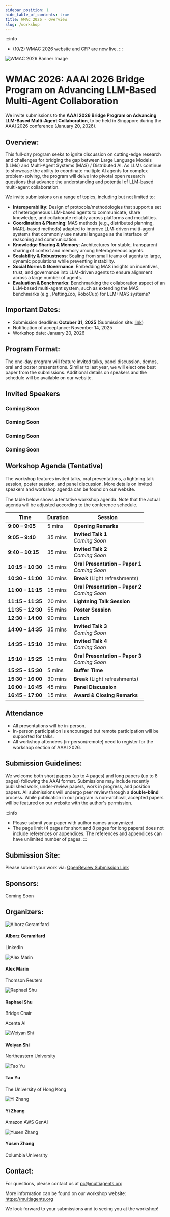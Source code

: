 ```yaml
---
sidebar_position: 1
hide_table_of_contents: true
title: WMAC 2026 - Overview
slug: /workshop
---
```



:::info
- (10/2) WMAC 2026 website and CFP are now live.
:::

![WMAC 2026 Banner Image](/2026_artifacts/banner-image.jpg)


# WMAC 2026: AAAI 2026 Bridge Program on Advancing LLM-Based Multi-Agent Collaboration

We invite submissions to the **AAAI 2026 Bridge Program on Advancing LLM-Based Multi-Agent Collaboration**, to be held in Singapore during the AAAI 2026 conference (January 20, 2026).

## Overview:
This full-day program seeks to ignite discussion on cutting-edge research and challenges for bridging the gap between Large Language Models (LLMs) and Multi-Agent Systems (MAS) / Distributed AI. As LLMs continue to showcase the ability to coordinate multiple AI agents for complex problem-solving, the program will delve into pivotal open research questions that advance the understanding and potential of LLM-based multi-agent collaboration.

We invite submissions on a range of topics, including but not limited to:

- **Interoperability**: Design of protocols/methodologies that support a set of heterogeneous LLM-based agents to communicate, share knowledge, and collaborate reliably across platforms and modalities.
- **Coordination & Planning**: MAS methods (e.g., distributed planning, MARL-based methods) adapted to improve LLM-driven multi-agent systems that commonly use natural language as the interface of reasoning and communication.
- **Knowledge Sharing & Memory**: Architectures for stable, transparent sharing of context and memory among heterogeneous agents.
- **Scalability & Robustness**: Scaling from small teams of agents to large, dynamic populations while preventing instability.
- **Social Norms & Governance**: Embedding MAS insights on incentives, trust, and governance into LLM-driven agents to ensure alignment across a large number of agents.
- **Evaluation & Benchmarks**: Benchmarking the collaboration aspect of an LLM-based multi-agent system, such as extending the MAS benchmarks (e.g., PettingZoo, RoboCup) for LLM+MAS systems?

## Important Dates:

- Submission deadline: **October 31, 2025** (Submission site: [link](https://openreview.net/group?id=AAAI.org/2026/Workshop/WMAC))
- Notification of acceptance: November 14, 2025
- Workshop date: January 20, 2026

## Program Format:

The one-day program will feature invited talks, panel discussion, demos, oral and poster presentations. Similar to last year, we will elect one best paper from the submissions. Additional details on speakers and the schedule will be available on our website.

## Invited Speakers

<div className="speakers-grid" style={{display: 'grid', gridTemplateColumns: 'repeat(auto-fit, minmax(300px, 1fr))', gap: '2rem', margin: '2rem 0'}}>
  <div className="speaker-card" style={{border: '1px solid #eee', borderRadius: '8px', padding: '1rem', boxShadow: '0 2px 4px rgba(0,0,0,0.1)'}}>
    <h3>Coming Soon</h3>
  </div>

  <div className="speaker-card" style={{border: '1px solid #eee', borderRadius: '8px', padding: '1rem', boxShadow: '0 2px 4px rgba(0,0,0,0.1)'}}>
    <h3>Coming Soon</h3>
  </div>

  <div className="speaker-card" style={{border: '1px solid #eee', borderRadius: '8px', padding: '1rem', boxShadow: '0 2px 4px rgba(0,0,0,0.1)'}}>
    <h3>Coming Soon</h3>
  </div>

  <div className="speaker-card" style={{border: '1px solid #eee', borderRadius: '8px', padding: '1rem', boxShadow: '0 2px 4px rgba(0,0,0,0.1)'}}>
    <h3>Coming Soon</h3>
  </div>
</div>

## Workshop Agenda (Tentative)
The workshop features invited talks, oral presentations, a lightning talk session, poster session, and panel discussion. More details on invited speakers and workshop agenda can be found on our website.

The table below shows a tentative workshop agenda. Note that the actual agenda will be adjusted according to the conference schedule.


| **Time**         | **Duration** | **Session**                             |
|-------------------|--------------|-----------------------------------------|
| **9:00 – 9:05**  | 5 mins       | **Opening Remarks**                     |
| **9:05 – 9:40**  | 35 mins      | **Invited Talk 1**<br/>*Coming Soon*                      |
| **9:40 – 10:15** | 35 mins      | **Invited Talk 2**<br/>*Coming Soon*                      |
| **10:15 – 10:30**| 15 mins      | **Oral Presentation – Paper 1**<br/>*Coming Soon*         |
| **10:30 – 11:00**| 30 mins      | **Break** (Light refreshments)          |
| **11:00 – 11:15**| 15 mins      | **Oral Presentation – Paper 2**<br/>*Coming Soon*         |
| **11:15 – 11:35**| 20 mins      | **Lightning Talk Session**              |
| **11:35 – 12:30**| 55 mins      | **Poster Session**                      |
| **12:30 – 14:00**| 90 mins      | **Lunch**                               |
| **14:00 – 14:35**| 35 mins      | **Invited Talk 3**<br/>*Coming Soon*                      |
| **14:35 – 15:10**| 35 mins      | **Invited Talk 4**<br/>*Coming Soon*                      |
| **15:10 – 15:25**| 15 mins      | **Oral Presentation – Paper 3**<br/>*Coming Soon*         |
| **15:25 – 15:30**| 5 mins       | **Buffer Time**                         |
| **15:30 – 16:00**| 30 mins      | **Break** (Light refreshments)          |
| **16:00 – 16:45**| 45 mins      | **Panel Discussion**                    |
| **16:45 – 17:00**| 15 mins      | **Award & Closing Remarks**             |

## Attendance

- All presentations will be in-person. 
- In-person participation is encouraged but remote participation will be supported for talks. 
- All workshop attendees (in-person/remote) need to register for the workshop section of AAAI 2026. 

## Submission Guidelines:

We welcome both short papers (up to 4 pages) and long papers (up to 8 pages) following the AAAI format. Submissions may include recently published work, under-review papers, work in progress, and position papers. All submissions will undergo peer review through a **double-blind** process. While publication in our program is non-archival, accepted papers will be featured on our website with the author's permission.

:::info
- Please submit your paper with author names anonymized.
- The page limit (4 pages for short and 8 pages for long papers) does not include references or appendices. The references and appendices can have unlimited number of pages.
:::

## Submission Site:
Please submit your work via: [OpenReview Submission Link](https://openreview.net/group?id=AAAI.org/2026/Workshop/WMAC)

## Sponsors:

Coming Soon

## Organizers:

<div className="organizers-grid" style={{display: 'grid', gridTemplateColumns: 'repeat(auto-fit, minmax(200px, 1fr))', gap: '1.5rem', margin: '2rem 0'}}>
  <div className="organizer-card" style={{textAlign: 'center', padding: '1rem'}}>
    <img src="/2025_organizers/alborz_geramifard.jpg" alt="Alborz Geramifard" style={{width: '180px', height: '180px', objectFit: 'cover', borderRadius: '50%', margin: '0 auto'}}/>
    <h4 style={{margin: '1rem 0 0.5rem'}}>Alborz Geramifard</h4>
    <p style={{fontSize: '0.9rem', color: '#666'}}>LinkedIn</p>
  </div>

  <div className="organizer-card" style={{textAlign: 'center', padding: '1rem'}}>
    <img src="/2025_organizers/alex_marin.png" alt="Alex Marin" style={{width: '180px', height: '180px', objectFit: 'cover', borderRadius: '50%', margin: '0 auto'}}/>
    <h4 style={{margin: '1rem 0 0.5rem'}}>Alex Marin</h4>
    <p style={{fontSize: '0.9rem', color: '#666'}}>Thomson Reuters</p>
  </div>

  <div className="organizer-card" style={{textAlign: 'center', padding: '1rem'}}>
    <img src="/2025_organizers/raphael_shu.jpeg" alt="Raphael Shu" style={{width: '180px', height: '180px', objectFit: 'cover', borderRadius: '50%', margin: '0 auto'}}/>
    <h4 style={{margin: '1rem 0 0.5rem'}}>Raphael Shu</h4>
    <div style={{margin: '-0.3rem 0 0.5rem'}}><span style={{display: 'inline-block', fontSize: '0.7rem', padding: '2px 8px', backgroundColor: '#4a90e2', color: 'white', borderRadius: '12px'}}>Bridge Chair</span></div>
    <p style={{fontSize: '0.9rem', color: '#666'}}>Acenta AI</p>
  </div>

  <div className="organizer-card" style={{textAlign: 'center', padding: '1rem'}}>
    <img src="/2025_organizers/weiyan_shi.jpg" alt="Weiyan Shi" style={{width: '180px', height: '180px', objectFit: 'cover', borderRadius: '50%', margin: '0 auto'}}/>
    <h4 style={{margin: '1rem 0 0.5rem'}}>Weiyan Shi</h4>
    <p style={{fontSize: '0.9rem', color: '#666'}}>Northeastern University</p>
  </div>

  <div className="organizer-card" style={{textAlign: 'center', padding: '1rem'}}>
    <img src="/2025_organizers/tao_yu.jpeg" alt="Tao Yu" style={{width: '180px', height: '180px', objectFit: 'cover', borderRadius: '50%', margin: '0 auto'}}/>
    <h4 style={{margin: '1rem 0 0.5rem'}}>Tao Yu</h4>
    <p style={{fontSize: '0.9rem', color: '#666'}}>The University of Hong Kong</p>
  </div>

  <div className="organizer-card" style={{textAlign: 'center', padding: '1rem'}}>
    <img src="/2025_organizers/yi_zhang.png" alt="Yi Zhang" style={{width: '180px', height: '180px', objectFit: 'cover', borderRadius: '50%', margin: '0 auto'}}/>
    <h4 style={{margin: '1rem 0 0.5rem'}}>Yi Zhang</h4>
    <p style={{fontSize: '0.9rem', color: '#666'}}>Amazon AWS GenAI</p>
  </div>

  <div className="organizer-card" style={{textAlign: 'center', padding: '1rem'}}>
    <img src="/2026_organizers/yusen_zhang.png" alt="Yusen Zhang" style={{width: '180px', height: '180px', objectFit: 'cover', borderRadius: '50%', margin: '0 auto'}}/>
    <h4 style={{margin: '1rem 0 0.5rem'}}>Yusen Zhang</h4>
    <p style={{fontSize: '0.9rem', color: '#666'}}>Columbia University</p>
  </div>
</div>


## Contact:
For questions, please contact us at pc@multiagents.org

More information can be found on our workshop website: https://multiagents.org

We look forward to your submissions and to seeing you at the workshop!
